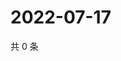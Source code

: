 # 2022-07-17

共 0 条

<!-- BEGIN WEIBO -->
<!-- 最后更新时间 Sun Jul 17 2022 06:15:32 GMT+0800 (China Standard Time) -->

<!-- END WEIBO -->

